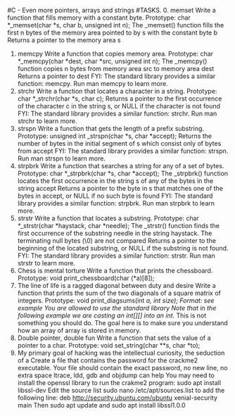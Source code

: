 #C - Even more pointers, arrays and strings
#TASKS.
0. memset
Write a function that fills memory with a constant byte.
Prototype: char *_memset(char *s, char b, unsigned int n);
The _memset() function fills the first n bytes of the memory area pointed
to by s with the constant byte b
Returns a pointer to the memory area s
1. memcpy
Write a function that copies memory area.
Prototype: char *_memcpy(char *dest, char *src, unsigned int n);
The _memcpy() function copies n bytes from memory area src to
memory area dest
Returns a pointer to dest
FYI: The standard library provides a similar function: memcpy. Run man
memcpy to learn more.
2. strchr
Write a function that locates a character in a string.
Prototype: char *_strchr(char *s, char c);
Returns a pointer to the first occurrence of the character c in the string
s, or NULL if the character is not found
FYI: The standard library provides a similar function: strchr. Run man
strchr to learn more.
3. strspn
Write a function that gets the length of a prefix substring.
Prototype: unsigned int _strspn(char *s, char *accept);
Returns the number of bytes in the initial segment of s which consist
only of bytes from accept
FYI: The standard library provides a similar function: strspn. Run man
strspn to learn more.
4. strpbrk
Write a function that searches a string for any of a set of bytes.
Prototype: char *_strpbrk(char *s, char *accept);
The _strpbrk() function locates the first occurrence in the string s of any
of the bytes in the string accept
Returns a pointer to the byte in s that matches one of the bytes in
accept, or NULL if no such byte is found
FYI: The standard library provides a similar function: strpbrk. Run man
strpbrk to learn more.
5. strstr
Write a function that locates a substring.
Prototype: char *_strstr(char *haystack, char *needle);
The _strstr() function finds the first occurrence of the substring needle
in the string haystack. The terminating null bytes (\0) are not compared
Returns a pointer to the beginning of the located substring, or NULL if
the substring is not found.
FYI: The standard library provides a similar function: strstr. Run man
strstr to learn more.
6. Chess is mental torture
Write a function that prints the chessboard.
Prototype: void print_chessboard(char (*a)[8]);
7. The line of life is a ragged diagonal between duty and desire
Write a function that prints the sum of the two diagonals of a square
matrix of integers.
Prototype: void print_diagsums(int *a, int size);
Format: see example
You are allowed to use the standard library
Note that in the following example we are casting an int[][] into an int*.
This is not something you should do. The goal here is to make sure you
understand how an array of array is stored in memory.
8. Double pointer, double fun
Write a function that sets the value of a pointer to a char.
Prototype: void set_string(char **s, char *to);
9. My primary goal of hacking was the intellectual curiosity, the
seduction of a
Create a file that contains the password for the crackme2 executable.
Your file should contain the exact password, no new line, no extra space
ltrace, ldd, gdb and objdump can help
You may need to install the openssl library to run the crakme2 program:
sudo apt install libssl-dev
Edit the source list sudo nano /etc/apt/sources.list to add the following
line: deb http://security.ubuntu.com/ubuntu xenial-security main Then
sudo apt update and sudo apt install libssl1.0.0



